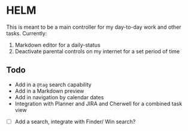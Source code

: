 # HELM

This is meant to be a main controller for my day-to-day work and other tasks. Currently:

1. Markdown editor for a daily-status
2. Deactivate parental controls on my internet for a set period of time

## Todo

* Add in a `@tag` search capability
* Add in a Markdown preview 
* Add in navigation by calendar dates
* Integration with Planner and JIRA and Cherwell for a combined task view
* [ ] Add a search, integrate with Finder/ Win search?